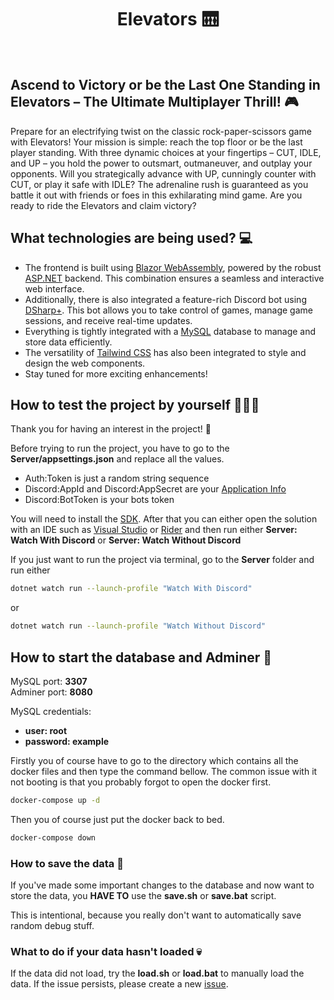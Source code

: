 <div align="center">
    <h1>Elevators 🛗</h1>
</div>
<br />

## Ascend to Victory or be the Last One Standing in Elevators – The Ultimate Multiplayer Thrill! 🎮

Prepare for an electrifying twist on the classic rock-paper-scissors game with Elevators! Your mission is simple: reach the top floor or be the last player standing. With three dynamic choices at your fingertips – CUT, IDLE, and UP – you hold the power to outsmart, outmaneuver, and outplay your opponents. Will you strategically advance with UP, cunningly counter with CUT, or play it safe with IDLE? The adrenaline rush is guaranteed as you battle it out with friends or foes in this exhilarating mind game. Are you ready to ride the Elevators and claim victory?

## What technologies are being used? 💻

- The frontend is built using [Blazor WebAssembly](https://dotnet.microsoft.com/en-us/apps/aspnet/web-apps/blazor), powered by the robust [ASP.NET](https://dotnet.microsoft.com/en-us/apps/aspnet) backend. This combination ensures a seamless and interactive web interface.
- Additionally, there is also integrated a feature-rich Discord bot using [DSharp+](https://dsharpplus.github.io/DSharpPlus/). This bot allows you to take control of games, manage game sessions, and receive real-time updates.
- Everything is tightly integrated with a [MySQL](https://www.mysql.com/) database to manage and store data efficiently.
- The versatility of [Tailwind CSS](https://tailwindui.com) has also been integrated to style and design the web components.
- Stay tuned for more exciting enhancements!

## How to test the project by yourself 🧑🏿‍💻

Thank you for having an interest in the project! 💖

Before trying to run the project, you have to go to the <b>Server/appsettings.json</b> and replace all the values.
- Auth:Token is just a random string sequence
- Discord:AppId and Discord:AppSecret are your [Application Info](https://discord.com/developers/applications)
- Discord:BotToken is your bots token

You will need to install the [SDK](https://dotnet.microsoft.com/en-us/download/dotnet/7.0). After that you can either open the solution with an IDE such as [Visual Studio](https://visualstudio.microsoft.com/#vs-section) or [Rider](https://www.jetbrains.com/rider/) and then run either <b>Server: Watch With Discord</b> or <b>Server: Watch Without Discord</b>

If you just want to run the project via terminal, go to the <b>Server</b> folder and run either
```bash
dotnet watch run --launch-profile "Watch With Discord"
```
or
```bash
dotnet watch run --launch-profile "Watch Without Discord"
```

## How to start the database and Adminer 🐬

MySQL port: <b>3307</b><br>
Adminer port: <b>8080</b> 

MySQL credentials:
- <b>user: root</b>
- <b>password: example</b>

Firstly you of course have to go to the directory which contains all the docker files and then type the command bellow. The common issue with it not booting is that you probably forgot to open the docker first.
```bash
docker-compose up -d
```

Then you of course just put the docker back to bed.
```bash
docker-compose down
```

### How to save the data 💾

If you've made some important changes to the database and now want to store the data, you <b>HAVE TO</b> use the <b>save.sh</b> or <b>save.bat</b> script. 

This is intentional, because you really don't want to automatically save random debug stuff.

### What to do if your data hasn't loaded 💀 

If the data did not load, try the <b>load.sh</b> or <b>load.bat</b> to manually load the data. If the issue persists, please create a new [issue](https://github.com/TheDarkun/Elevators/issues).